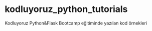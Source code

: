 # kodluyoruz_python_tutorials
Kodluyoruz Python&amp;Flask Bootcamp eğitiminde yazılan kod örnekleri
